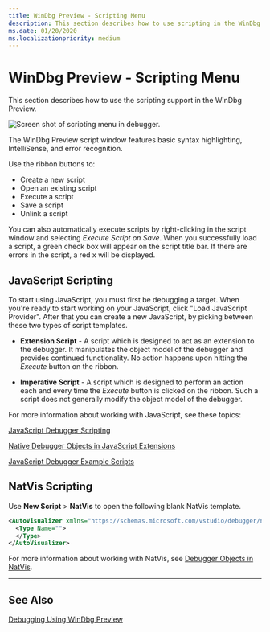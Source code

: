 ```yaml
---
title: WinDbg Preview - Scripting Menu
description: This section describes how to use scripting in the WinDbg preview debugger.
ms.date: 01/20/2020
ms.localizationpriority: medium
---
```


# WinDbg Preview - Scripting Menu

This section describes how to use the scripting support in the WinDbg Preview.

![Screen shot of scripting menu in debugger.](images/windbgx-javascript-new-script.png)

The WinDbg Preview script window features basic syntax highlighting, IntelliSense, and error recognition. 

Use the ribbon buttons to:
- Create a new script
- Open an existing script
- Execute a script
- Save a script 
- Unlink a script

You can also automatically execute scripts by right-clicking in the script window and selecting *Execute Script on Save*. When you successfully load a script, a green check box will appear on the script title bar. If there are errors in the script, a red x will be displayed.

## JavaScript Scripting

To start using JavaScript, you must first be debugging a target. When you're ready to start working on your JavaScript, click "Load JavaScript Provider". After that you can create a new JavaScript, by picking between these two types of script templates.

- **Extension Script** - A script which is designed to act as an extension to the debugger.  It manipulates the object model of the debugger and provides continued functionality.  No action happens upon hitting the <i>Execute</i> button on the ribbon.

- **Imperative Script** - A script which is designed to perform an action each and every time the <i>Execute</i> button is clicked on the ribbon. Such a script does not generally modify the object model of the debugger.

For more information about working with JavaScript, see these topics:

[JavaScript Debugger Scripting](javascript-debugger-scripting.md)

[Native Debugger Objects in JavaScript Extensions](native-objects-in-javascript-extensions.md)

[JavaScript Debugger Example Scripts](javascript-debugger-example-scripts.md)

## NatVis Scripting 

Use **New Script** > **NatVis** to open the following blank NatVis template.

```xml
<AutoVisualizer xmlns="https://schemas.microsoft.com/vstudio/debugger/natvis/2010">
  <Type Name="">
  </Type>
</AutoVisualizer>
```

For more information about working with NatVis, see [Debugger Objects in NatVis](native-debugger-objects-in-natvis.md).

 
---

## See Also

[Debugging Using WinDbg Preview](debugging-using-windbg-preview.md)
